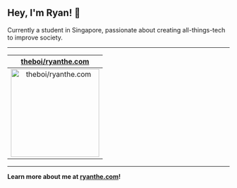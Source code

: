## Hey, I'm Ryan! 👋

Currently a student in Singapore, passionate about creating all-things-tech to improve society.

---

| [theboi/ryanthe.com](https://github.com/theboi/ryanthe.com) |
| :-: |
| <a href="https://github.com/theboi/ryanthe.com"><img src="https://github.com/theboi/theboi/raw/main/DISPLAY.jpg" alt="theboi/ryanthe.com" title="theboi/ryanthe.com" width="200" height="200"></a> |



---

**Learn more about me at [ryanthe.com](https://www.ryanthe.com)!**